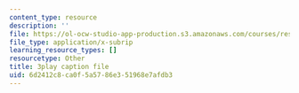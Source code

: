 ```yaml
---
content_type: resource
description: ''
file: https://ol-ocw-studio-app-production.s3.amazonaws.com/courses/res-18-009-learn-differential-equations-up-close-with-gilbert-strang-and-cleve-moler-fall-2015/6d2412c8ca0f5a5786e351968e7afdb3_TCkLSYxx21c.vtt
file_type: application/x-subrip
learning_resource_types: []
resourcetype: Other
title: 3play caption file
uid: 6d2412c8-ca0f-5a57-86e3-51968e7afdb3
---
```


